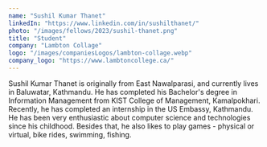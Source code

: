 ```yaml
---
name: "Sushil Kumar Thanet"
linkedIn: "https://www.linkedin.com/in/sushilthanet/"
photo: "/images/fellows/2023/sushil-thanet.png"
title: "Student"
company: "Lambton Collage"
logo: "/images/companiesLogos/lambton-collage.webp"
company_logo: "https://www.lambtoncollege.ca/"
---
```


Sushil Kumar Thanet is originally from East Nawalparasi, and currently lives in Baluwatar, Kathmandu. He has completed his Bachelor's degree in Information Management from KIST College of Management, Kamalpokhari. Recently, he has completed an internship in the US Embassy, Kathmandu. He has been very enthusiastic about computer science and technologies since his childhood. Besides that, he also likes to play games - physical or virtual, bike rides, swimming, fishing.
